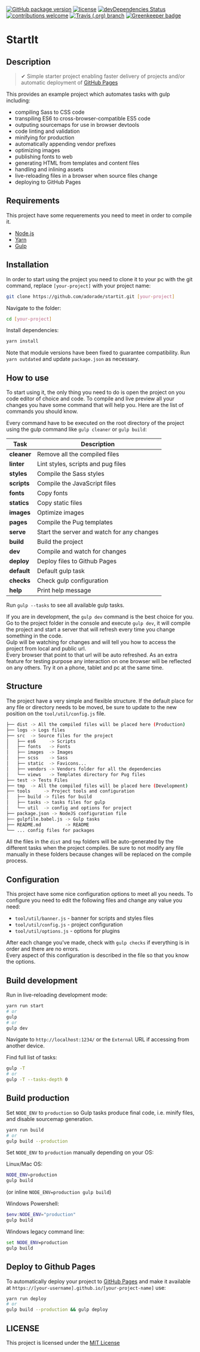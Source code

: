 [![GitHub package version](https://img.shields.io/github/package-json/v/adorade/startit.svg?color=green&logo=github&style=flat-square)](https://github.com/adorade/startit/blob/master/package.json)
[![license](https://img.shields.io/github/license/adorade/startit.svg?longCache=true&style=flat-square)](https://mit-license.org)
[![devDependencies Status](https://img.shields.io/david/dev/adorade/startit.svg?longCache=true&style=flat-square)](https://david-dm.org/adorade/startit?type=dev)
[![contributions welcome](https://img.shields.io/badge/contributions-welcome-brightgreen.svg?style=flat-square)](https://github.com/adorade/startit/issues)
[![Travis (.org) branch](https://img.shields.io/travis/adorade/startit/master.svg?logo=travis&style=flat-square)](https://travis-ci.org/adorade/startit)
[![Greenkeeper badge](https://badges.greenkeeper.io/adorade/startit.svg?style=flat-square)](https://greenkeeper.io/)

# StartIt

## Description

> ✔ Simple starter project enabling faster delivery of projects and/or automatic deployment of [GitHub Pages](https://pages.github.com/)

This provides an example project which automates tasks with gulp including:

* compiling Sass to CSS code
* transpiling ES6 to cross-browser-compatible ES5 code
* outputing sourcemaps for use in browser devtools
* code linting and validation
* minifying for production
* automatically appending vendor prefixes
* optimizing images
* publishing fonts to web
* generating HTML from templates and content files
* handling and inlining assets
* live-reloading files in a browser when source files change
* deploying to GitHub Pages

## Requirements

This project have some requerements you need to meet in order to compile it.

* [Node.js](https://nodejs.org/)
* [Yarn](https://yarnpkg.com/en/)
* [Gulp](http://gulpjs.com/)

## Installation

In order to start using the project you need to clone it to your pc with the git command, replace `[your-project]` with your project name:

```bash
git clone https://github.com/adorade/startit.git [your-project]
```

Navigate to the folder:

```bash
cd [your-project]
```

Install dependencies:

```bash
yarn install
```

Note that module versions have been fixed to guarantee compatibility. Run `yarn outdated` and update `package.json` as necessary.

## How to use

To start using it, the only thing you need to do is open the project on you code editor of choice and code. To compile and live preview all your changes you have some command that will help you. Here are the list of commands you should know.

Every command have to be executed on the root directory of the project using the gulp command like `gulp cleaner` or `gulp build`:

Task        | Description
------------|---------
**cleaner** | Remove all the compiled files
**linter**  | Lint styles, scripts and pug files
**styles**  | Compile the Sass styles
**scripts** | Compile the JavaScript files
**fonts**   | Copy fonts
**statics** | Copy static files
**images**  | Optimize images
**pages**   | Compile the Pug templates
**serve**   | Start the server and watch for any changes
**build**   | Build the project
**dev**     | Compile and watch for changes
**deploy**  | Deploy files to Github Pages
**default** | Default gulp task
**checks**  | Check gulp configuration
**help**    | Print help message

Run `gulp --tasks` to see all available gulp tasks.

If you are in development, the `gulp dev` command is the best choice for you. Go to the project folder in the console and execute `gulp dev`, it will compile the project and start a server that will refresh every time you change something in the code.  
Gulp will be watching for changes and will tell you how to access the project from local and public url.  
Every browser that point to that url will be auto refreshed. As an extra feature for testing purpose any interaction on one browser will be reflected on any others. Try it on a phone, tablet and pc at the same time.

## Structure

The project have a very simple and flexible structure. If the default place for any file or directory needs to be moved, be sure to update to the new position on the `tool/util/config.js` file.

```bash
├── dist -> All the compiled files will be placed here (Production)
├── logs -> Logs files
├── src  -> Source files for the project
│   ├── es6     -> Scripts
│   ├── fonts   -> Fonts
│   ├── images  -> Images
│   ├── scss    -> Sass
│   ├── static  -> Favicons...
│   ├── vendors -> Vendors folder for all the dependencies
│   └── views   -> Templates directory for Pug files
├── test -> Tests Files
├── tmp  -> All the compiled files will be placed here (Development)
├── tools     -> Project tools and configuration
│   ├── build -> files for build
│   ├── tasks -> tasks files for gulp
│   └── util  -> config and options for project
├── package.json -> NodeJS configuration file
├── gulpfile.babel.js -> Gulp tasks
├── README.md         -> README
└── ... config files for packages
```

All the files in the `dist` and `tmp` folders will be auto-generated by the different tasks when the project compiles. Be sure to not modify any file manually in these folders because changes will be replaced on the compile process.

## Configuration

This project have some nice configuration options to meet all you needs. To configure you need to edit the following files and change any value you need:

* `tool/util/banner.js` - banner for scripts and styles files
* `tool/util/config.js` - project configuration
* `tool/util/options.js` - options for plugins

After each change you've made, check with `gulp checks` if everything is in order and there are no errors.  
Every aspect of this configuration is described in the file so that you know the options.

## Build development

Run in live-reloading development mode:

```bash
yarn run start
# or
gulp
# or
gulp dev
```

Navigate to `http://localhost:1234/` or the `External` URL if accessing from another device.

Find full list of tasks:

```bash
gulp -T
# or
gulp -T --tasks-depth 0
```

## Build production

Set `NODE_ENV` to `production` so Gulp tasks produce final code, i.e. minify files, and disable sourcemap generation.

```bash
yarn run build
# or
gulp build --production
```

Set `NODE_ENV` to `production` manually depending on your OS:

Linux/Mac OS:

```bash
NODE_ENV=production
gulp build
```

(or inline `NODE_ENV=production gulp build`)

Windows Powershell:

```powershell
$env:NODE_ENV="production"
gulp build
```

Windows legacy command line:

```cmd
set NODE_ENV=production
gulp build
```

## Deploy to Github Pages

To automatically deploy your project to [GitHub Pages](https://pages.github.com/) and make it available at `https://[your-username].github.io/[your-project-name]` use:

```bash
yarn run deploy
# or
gulp build --production && gulp deploy
```

## LICENSE

This project is licensed under the [MIT License](https://github.com/adorade/startit/blob/master/LICENSE)
